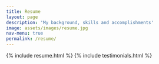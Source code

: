 ```yaml
---
title: Resume
layout: page
description: 'My background, skills and accomplishments'
image: assets/images/resume.jpg
nav-menu: true
permalink: /resume/
---
```



{% include resume.html %} 
{% include testimonials.html %} 